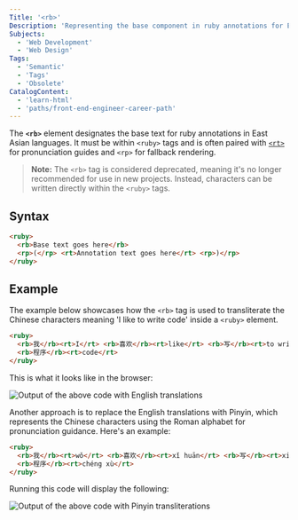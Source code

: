 ```yaml
---
Title: '<rb>'
Description: 'Representing the base component in ruby annotations for East Asian text, its use has declined and it is now considered deprecated.'
Subjects:
  - 'Web Development'
  - 'Web Design'
Tags:
  - 'Semantic'
  - 'Tags'
  - 'Obsolete'
CatalogContent:
  - 'learn-html'
  - 'paths/front-end-engineer-career-path'
---
```


The **`<rb>`** element designates the base text for ruby annotations in East Asian languages. It must be within `<ruby>` tags and is often paired with [`<rt>`](https://www.codecademy.com/resources/docs/html/semantic-html/rt) for pronunciation guides and `<rp>` for fallback rendering.

> **Note:** The `<rb>` tag is considered deprecated, meaning it's no longer recommended for use in new projects. Instead, characters can be written directly within the `<ruby>` tags.

## Syntax

```html
<ruby>
  <rb>Base text goes here</rb>
  <rp>(</rp> <rt>Annotation text goes here</rt> <rp>)</rp>
</ruby>
```

## Example

The example below showcases how the `<rb>` tag is used to transliterate the Chinese characters meaning 'I like to write code' inside a `<ruby>` element.

```html
<ruby>
  <rb>我</rb><rt>I</rt> <rb>喜欢</rb><rt>like</rt> <rb>写</rb><rt>to write</rt>
  <rb>程序</rb><rt>code</rt>
</ruby>
```

This is what it looks like in the browser:

![Output of the above code with English translations](https://raw.githubusercontent.com/Codecademy/docs/main/media/iliketowritecode.png)

Another approach is to replace the English translations with Pinyin, which represents the Chinese characters using the Roman alphabet for pronunciation guidance. Here's an example:

```html
<ruby>
  <rb>我</rb><rt>wǒ</rt> <rb>喜欢</rb><rt>xǐ huān</rt> <rb>写</rb><rt>xiě</rt>
  <rb>程序</rb><rt>chéng xù</rt>
</ruby>
```

Running this code will display the following:

![Output of the above code with Pinyin transliterations](https://raw.githubusercontent.com/Codecademy/docs/main/media/woxihuanxiechengxu.png)
